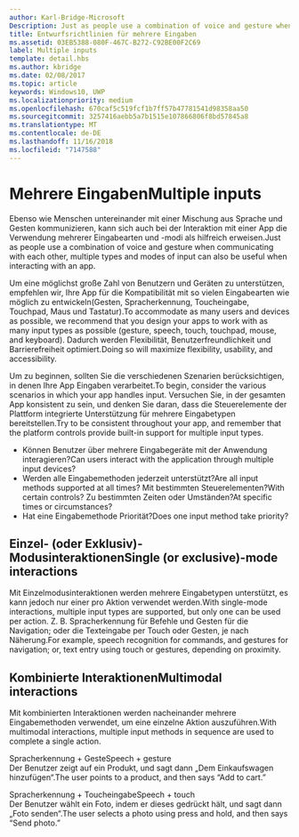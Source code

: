 ```yaml
---
author: Karl-Bridge-Microsoft
Description: Just as people use a combination of voice and gesture when communicating with each other, multiple types and modes of input can also be useful when interacting with an app.
title: Entwurfsrichtlinien für mehrere Eingaben
ms.assetid: 03EB5388-080F-467C-B272-C92BE00F2C69
label: Multiple inputs
template: detail.hbs
ms.author: kbridge
ms.date: 02/08/2017
ms.topic: article
keywords: Windows10, UWP
ms.localizationpriority: medium
ms.openlocfilehash: 670caf5c519fcf1b7ff57b47781541d98358aa50
ms.sourcegitcommit: 3257416aebb5a7b1515e107866806f8bd57845a8
ms.translationtype: MT
ms.contentlocale: de-DE
ms.lasthandoff: 11/16/2018
ms.locfileid: "7147588"
---
```

# <a name="multiple-inputs"></a><span data-ttu-id="3450e-103">Mehrere Eingaben</span><span class="sxs-lookup"><span data-stu-id="3450e-103">Multiple inputs</span></span>


<span data-ttu-id="3450e-104">Ebenso wie Menschen untereinander mit einer Mischung aus Sprache und Gesten kommunizieren, kann sich auch bei der Interaktion mit einer App die Verwendung mehrerer Eingabearten und -modi als hilfreich erweisen.</span><span class="sxs-lookup"><span data-stu-id="3450e-104">Just as people use a combination of voice and gesture when communicating with each other, multiple types and modes of input can also be useful when interacting with an app.</span></span>


<span data-ttu-id="3450e-105">Um eine möglichst große Zahl von Benutzern und Geräten zu unterstützen, empfehlen wir, Ihre App für die Kompatibilität mit so vielen Eingabearten wie möglich zu entwickeln(Gesten, Spracherkennung, Toucheingabe, Touchpad, Maus und Tastatur).</span><span class="sxs-lookup"><span data-stu-id="3450e-105">To accommodate as many users and devices as possible, we recommend that you design your apps to work with as many input types as possible (gesture, speech, touch, touchpad, mouse, and keyboard).</span></span> <span data-ttu-id="3450e-106">Dadurch werden Flexibilität, Benutzerfreundlichkeit und Barrierefreiheit optimiert.</span><span class="sxs-lookup"><span data-stu-id="3450e-106">Doing so will maximize flexibility, usability, and accessibility.</span></span>

<span data-ttu-id="3450e-107">Um zu beginnen, sollten Sie die verschiedenen Szenarien berücksichtigen, in denen Ihre App Eingaben verarbeitet.</span><span class="sxs-lookup"><span data-stu-id="3450e-107">To begin, consider the various scenarios in which your app handles input.</span></span> <span data-ttu-id="3450e-108">Versuchen Sie, in der gesamten App konsistent zu sein, und denken Sie daran, dass die Steuerelemente der Plattform integrierte Unterstützung für mehrere Eingabetypen bereitstellen.</span><span class="sxs-lookup"><span data-stu-id="3450e-108">Try to be consistent throughout your app, and remember that the platform controls provide built-in support for multiple input types.</span></span>

-   <span data-ttu-id="3450e-109">Können Benutzer über mehrere Eingabegeräte mit der Anwendung interagieren?</span><span class="sxs-lookup"><span data-stu-id="3450e-109">Can users interact with the application through multiple input devices?</span></span>
-   <span data-ttu-id="3450e-110">Werden alle Eingabemethoden jederzeit unterstützt?</span><span class="sxs-lookup"><span data-stu-id="3450e-110">Are all input methods supported at all times?</span></span> <span data-ttu-id="3450e-111">Mit bestimmten Steuerelementen?</span><span class="sxs-lookup"><span data-stu-id="3450e-111">With certain controls?</span></span> <span data-ttu-id="3450e-112">Zu bestimmten Zeiten oder Umständen?</span><span class="sxs-lookup"><span data-stu-id="3450e-112">At specific times or circumstances?</span></span>
-   <span data-ttu-id="3450e-113">Hat eine Eingabemethode Priorität?</span><span class="sxs-lookup"><span data-stu-id="3450e-113">Does one input method take priority?</span></span>

## <a name="single-or-exclusive-mode-interactions"></a><span data-ttu-id="3450e-114">Einzel- (oder Exklusiv)-Modusinteraktionen</span><span class="sxs-lookup"><span data-stu-id="3450e-114">Single (or exclusive)-mode interactions</span></span>


<span data-ttu-id="3450e-115">Mit Einzelmodusinteraktionen werden mehrere Eingabetypen unterstützt, es kann jedoch nur einer pro Aktion verwendet werden.</span><span class="sxs-lookup"><span data-stu-id="3450e-115">With single-mode interactions, multiple input types are supported, but only one can be used per action.</span></span> <span data-ttu-id="3450e-116">Z. B. Spracherkennung für Befehle und Gesten für die Navigation; oder die Texteingabe per Touch oder Gesten, je nach Näherung.</span><span class="sxs-lookup"><span data-stu-id="3450e-116">For example, speech recognition for commands, and gestures for navigation; or, text entry using touch or gestures, depending on proximity.</span></span>

## <a name="multimodal-interactions"></a><span data-ttu-id="3450e-117">Kombinierte Interaktionen</span><span class="sxs-lookup"><span data-stu-id="3450e-117">Multimodal interactions</span></span>

<span data-ttu-id="3450e-118">Mit kombinierten Interaktionen werden nacheinander mehrere Eingabemethoden verwendet, um eine einzelne Aktion auszuführen.</span><span class="sxs-lookup"><span data-stu-id="3450e-118">With multimodal interactions, multiple input methods in sequence are used to complete a single action.</span></span>

<span data-ttu-id="3450e-119">Spracherkennung + Geste</span><span class="sxs-lookup"><span data-stu-id="3450e-119">Speech + gesture</span></span>  
<span data-ttu-id="3450e-120">Der Benutzer zeigt auf ein Produkt, und sagt dann „Dem Einkaufswagen hinzufügen“.</span><span class="sxs-lookup"><span data-stu-id="3450e-120">The user points to a product, and then says “Add to cart.”</span></span>

<span data-ttu-id="3450e-121">Spracherkennung + Toucheingabe</span><span class="sxs-lookup"><span data-stu-id="3450e-121">Speech + touch</span></span>  
<span data-ttu-id="3450e-122">Der Benutzer wählt ein Foto, indem er dieses gedrückt hält, und sagt dann „Foto senden“.</span><span class="sxs-lookup"><span data-stu-id="3450e-122">The user selects a photo using press and hold, and then says “Send photo.”</span></span>



